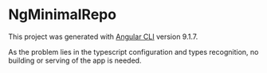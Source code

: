 # NgMinimalRepo

This project was generated with [Angular CLI](https://github.com/angular/angular-cli) version 9.1.7.

As the problem lies in the typescript configuration and types recognition, no building or serving of the app is needed.
